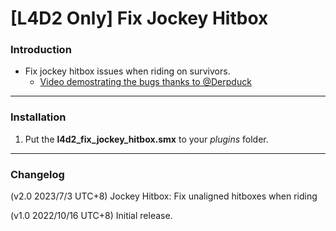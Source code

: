 # [L4D2 Only] Fix Jockey Hitbox

### Introduction
- Fix jockey hitbox issues when riding on survivors.
	- [Video demostrating the bugs thanks to @Derpduck](https://www.youtube.com/watch?v=3DakbNJJzi8)

<hr>

### Installation
1. Put the **l4d2_fix_jockey_hitbox.smx** to your _plugins_ folder.

<hr>

### Changelog
(v2.0 2023/7/3 UTC+8) Jockey Hitbox: Fix unaligned hitboxes when riding

(v1.0 2022/10/16 UTC+8) Initial release.